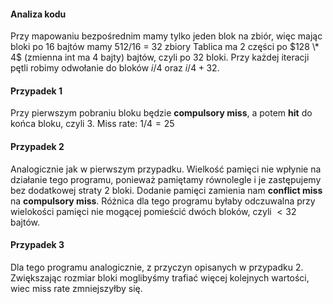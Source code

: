 #### Analiza kodu

Przy mapowaniu bezpośrednim mamy tylko jeden blok na zbiór, więc mając bloki po 16 bajtów mamy 512/16 = 32 zbiory
Tablica ma 2 części po $128 \* 4$ (zmienna int ma $4$ bajty) bajtów, czyli po $32$ bloki.
Przy każdej iteracji pętli robimy odwołanie do bloków $i/4$ oraz $i/4 + 32$.

#### Przypadek 1

Przy pierwszym pobraniu bloku będzie **compulsory miss**, a potem **hit** do końca bloku, czyli $3$.
Miss rate: $1/4 = 25%$

#### Przypadek 2

Analogicznie jak w pierwszym przypadku. Wielkość pamięci nie wpłynie na działanie tego programu, ponieważ pamiętamy równolegle i je zastępujemy bez dodatkowej straty $2$ bloki. Dodanie pamięci zamienia nam **conflict miss** na **compulsory miss**. Różnica dla tego programu byłaby odczuwalna przy wielokości pamięci nie mogącej pomieścić dwóch bloków, czyli $<32$ bajtów.

#### Przypadek 3

Dla tego programu analogicznie, z przyczyn opisanych w przypadku 2.
Zwiększając rozmiar bloki moglibyśmy trafiać więcej kolejnych wartości, wiec miss rate zmniejszyłby się.
